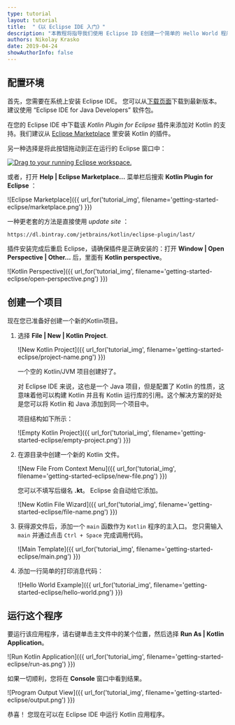 ```yaml
---
type: tutorial
layout: tutorial
title:  "《以 Eclipse IDE 入门》"
description: "本教程将指导我们使用 Eclipse ID E创建一个简单的 Hello World 程序"
authors: Nikolay Krasko
date: 2019-04-24
showAuthorInfo: false
---
```


## 配置环境

首先，您需要在系统上安装 Eclipse IDE。 您可以从[下载页面](https://www.eclipse.org/downloads/)下载到最新版本。 建议使用 “Eclipse IDE for Java Developers” 软件包。

在您的 Eclipse IDE 中下载该 _Kotlin Plugin for Eclipse_ 插件来添加对 Kotlin 的支持。我们建议从 [Eclipse Marketplace](http://marketplace.eclipse.org/content/kotlin-plugin-eclipse) 里安装 Kotlin 的插件。

另一种选择是将此按钮拖动到正在运行的 Eclipse 窗口中：

<a href="http://marketplace.eclipse.org/marketplace-client-intro?mpc_install=2257536" class="drag" title="Drag to your running Eclipse workspace."><img class="img-responsive" src="http://marketplace.eclipse.org/sites/all/themes/solstice/public/images/marketplace/btn-install.png" alt="Drag to your running Eclipse workspace." /></a>

或者，打开 __Help \| Eclipse Marketplace...__ 菜单栏后搜索 __Kotlin Plugin for Eclipse__ ：

   ![Eclipse Marketplace]({{ url_for('tutorial_img', filename='getting-started-eclipse/marketplace.png') }})

一种更老套的方法是直接使用 *update site* ：

```
https://dl.bintray.com/jetbrains/kotlin/eclipse-plugin/last/
```

插件安装完成后重启 Eclipse，请确保插件是正确安装的：打开  __Window \| Open Perspective \| Other...__ 后，里面有 __Kotlin perspective__。

   ![Kotlin Perspective]({{ url_for('tutorial_img', filename='getting-started-eclipse/open-perspective.png') }})

## 创建一个项目

现在您已准备好创建一个新的Kotlin项目。

1. 选择 __File \| New \| Kotlin Project__.

   ![New Kotlin Project]({{ url_for('tutorial_img', filename='getting-started-eclipse/project-name.png') }})

   一个空的 Kotlin/JVM 项目创建好了。
  
   对 Eclipse IDE 来说，这也是一个 Java 项目，但是配置了 Kotlin 的性质，这意味着他可以构建 Kotlin 并且有 Kotlin 运行库的引用。这个解决方案的好处是您可以将 Kotlin 和 Java 添加到同一个项目中。

   项目结构如下所示：

   ![Empty Kotlin Project]({{ url_for('tutorial_img', filename='getting-started-eclipse/empty-project.png') }})

2. 在源目录中创建一个新的 Kotlin 文件。

   ![New File From Context Menu]({{ url_for('tutorial_img', filename='getting-started-eclipse/new-file.png') }})
   
   您可以不填写后缀名 __.kt__。 Eclipse 会自动给它添加。
   
   ![New Kotlin File Wizard]({{ url_for('tutorial_img', filename='getting-started-eclipse/file-name.png') }})

3. 获得源文件后，添加一个 `main` 函数作为 `Kotlin` 程序的主入口。 您只需输入 `main` 并通过点击 `Ctrl + Space` 完成调用代码。

   ![Main Template]({{ url_for('tutorial_img', filename='getting-started-eclipse/main.png') }})

4. 添加一行简单的打印消息代码：

   ![Hello World Example]({{ url_for('tutorial_img', filename='getting-started-eclipse/hello-world.png') }})

## 运行这个程序

要运行该应用程序，请右键单击主文件中的某个位置，然后选择 __Run As \| Kotlin Application__。

   ![Run Kotlin Application]({{ url_for('tutorial_img', filename='getting-started-eclipse/run-as.png') }})
   
如果一切顺利，您将在 **Console** 窗口中看到结果。

   ![Program Output View]({{ url_for('tutorial_img', filename='getting-started-eclipse/output.png') }})

恭喜！ 您现在可以在 Eclipse IDE 中运行 Kotlin 应用程序。

